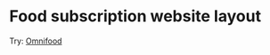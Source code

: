 # Food subscription website layout
Try: [Omnifood](https://romanzinkivomnifoodproject.netlify.app/)
